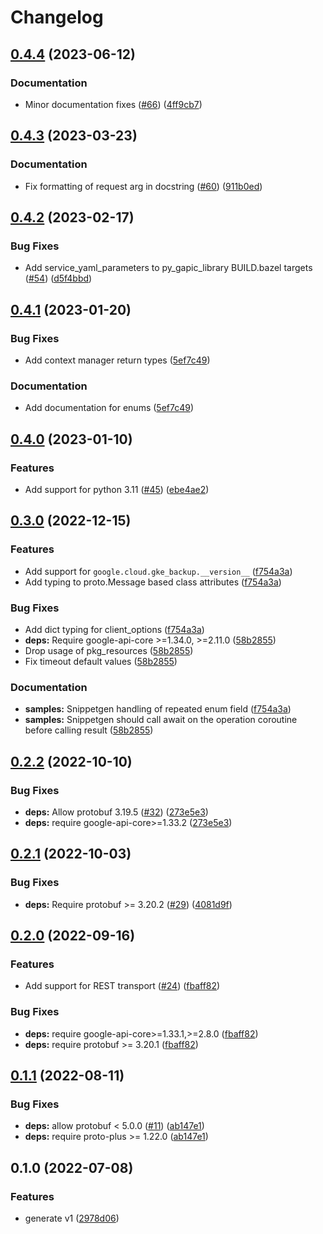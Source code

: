 # Changelog

## [0.4.4](https://github.com/googleapis/python-gke-backup/compare/v0.4.3...v0.4.4) (2023-06-12)


### Documentation

* Minor documentation fixes ([#66](https://github.com/googleapis/python-gke-backup/issues/66)) ([4ff9cb7](https://github.com/googleapis/python-gke-backup/commit/4ff9cb7c2fdfdf53e9a9b61f615b27b6517fec2c))

## [0.4.3](https://github.com/googleapis/python-gke-backup/compare/v0.4.2...v0.4.3) (2023-03-23)


### Documentation

* Fix formatting of request arg in docstring ([#60](https://github.com/googleapis/python-gke-backup/issues/60)) ([911b0ed](https://github.com/googleapis/python-gke-backup/commit/911b0edd7976b83f256a3daaceaa043b2af10fd4))

## [0.4.2](https://github.com/googleapis/python-gke-backup/compare/v0.4.1...v0.4.2) (2023-02-17)


### Bug Fixes

* Add service_yaml_parameters to py_gapic_library BUILD.bazel targets ([#54](https://github.com/googleapis/python-gke-backup/issues/54)) ([d5f4bbd](https://github.com/googleapis/python-gke-backup/commit/d5f4bbd6a6ab6d8d7db65dbbf52ffab59b5645da))

## [0.4.1](https://github.com/googleapis/python-gke-backup/compare/v0.4.0...v0.4.1) (2023-01-20)


### Bug Fixes

* Add context manager return types ([5ef7c49](https://github.com/googleapis/python-gke-backup/commit/5ef7c4953fdfe4381aed572c7ed4d9cac8d83553))


### Documentation

* Add documentation for enums ([5ef7c49](https://github.com/googleapis/python-gke-backup/commit/5ef7c4953fdfe4381aed572c7ed4d9cac8d83553))

## [0.4.0](https://github.com/googleapis/python-gke-backup/compare/v0.3.0...v0.4.0) (2023-01-10)


### Features

* Add support for python 3.11 ([#45](https://github.com/googleapis/python-gke-backup/issues/45)) ([ebe4ae2](https://github.com/googleapis/python-gke-backup/commit/ebe4ae22f4570ba84695ad84833dd65c38ed7f29))

## [0.3.0](https://github.com/googleapis/python-gke-backup/compare/v0.2.2...v0.3.0) (2022-12-15)


### Features

* Add support for `google.cloud.gke_backup.__version__` ([f754a3a](https://github.com/googleapis/python-gke-backup/commit/f754a3aee9de6da2419d3b792e900bc0c0bfd732))
* Add typing to proto.Message based class attributes ([f754a3a](https://github.com/googleapis/python-gke-backup/commit/f754a3aee9de6da2419d3b792e900bc0c0bfd732))


### Bug Fixes

* Add dict typing for client_options ([f754a3a](https://github.com/googleapis/python-gke-backup/commit/f754a3aee9de6da2419d3b792e900bc0c0bfd732))
* **deps:** Require google-api-core &gt;=1.34.0, >=2.11.0  ([58b2855](https://github.com/googleapis/python-gke-backup/commit/58b2855280fce1cd11a4300cb10742d153480439))
* Drop usage of pkg_resources ([58b2855](https://github.com/googleapis/python-gke-backup/commit/58b2855280fce1cd11a4300cb10742d153480439))
* Fix timeout default values ([58b2855](https://github.com/googleapis/python-gke-backup/commit/58b2855280fce1cd11a4300cb10742d153480439))


### Documentation

* **samples:** Snippetgen handling of repeated enum field ([f754a3a](https://github.com/googleapis/python-gke-backup/commit/f754a3aee9de6da2419d3b792e900bc0c0bfd732))
* **samples:** Snippetgen should call await on the operation coroutine before calling result ([58b2855](https://github.com/googleapis/python-gke-backup/commit/58b2855280fce1cd11a4300cb10742d153480439))

## [0.2.2](https://github.com/googleapis/python-gke-backup/compare/v0.2.1...v0.2.2) (2022-10-10)


### Bug Fixes

* **deps:** Allow protobuf 3.19.5 ([#32](https://github.com/googleapis/python-gke-backup/issues/32)) ([273e5e3](https://github.com/googleapis/python-gke-backup/commit/273e5e37839caf413d854313955f6031098b0b86))
* **deps:** require google-api-core&gt;=1.33.2 ([273e5e3](https://github.com/googleapis/python-gke-backup/commit/273e5e37839caf413d854313955f6031098b0b86))

## [0.2.1](https://github.com/googleapis/python-gke-backup/compare/v0.2.0...v0.2.1) (2022-10-03)


### Bug Fixes

* **deps:** Require protobuf >= 3.20.2 ([#29](https://github.com/googleapis/python-gke-backup/issues/29)) ([4081d9f](https://github.com/googleapis/python-gke-backup/commit/4081d9f0e62358222a7bec96cca05703adfa3cd2))

## [0.2.0](https://github.com/googleapis/python-gke-backup/compare/v0.1.1...v0.2.0) (2022-09-16)


### Features

* Add support for REST transport ([#24](https://github.com/googleapis/python-gke-backup/issues/24)) ([fbaff82](https://github.com/googleapis/python-gke-backup/commit/fbaff8285a3e6efa78c74bec26f681906af60754))


### Bug Fixes

* **deps:** require google-api-core>=1.33.1,>=2.8.0 ([fbaff82](https://github.com/googleapis/python-gke-backup/commit/fbaff8285a3e6efa78c74bec26f681906af60754))
* **deps:** require protobuf >= 3.20.1 ([fbaff82](https://github.com/googleapis/python-gke-backup/commit/fbaff8285a3e6efa78c74bec26f681906af60754))

## [0.1.1](https://github.com/googleapis/python-gke-backup/compare/v0.1.0...v0.1.1) (2022-08-11)


### Bug Fixes

* **deps:** allow protobuf < 5.0.0 ([#11](https://github.com/googleapis/python-gke-backup/issues/11)) ([ab147e1](https://github.com/googleapis/python-gke-backup/commit/ab147e13c065681719efdeb2ef5cba3ffdee4ca2))
* **deps:** require proto-plus >= 1.22.0 ([ab147e1](https://github.com/googleapis/python-gke-backup/commit/ab147e13c065681719efdeb2ef5cba3ffdee4ca2))

## 0.1.0 (2022-07-08)


### Features

* generate v1 ([2978d06](https://github.com/googleapis/python-gke-backup/commit/2978d068619e9f5fe7599c32464ab9cc7be728f1))
